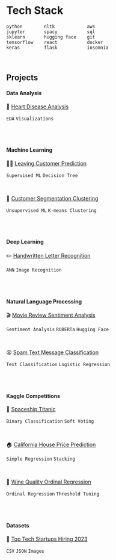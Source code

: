 # Tech Stack

```
python        nltk            aws
jupyter       spacy           sql
sklearn       hugging face    git
tensorflow    react           docker
keras         flask           insomnia
```

<br>

## Projects

#### Data Analysis
💊 [Heart Disease Analysis](https://github.com/chickooooo/heart_disease_analysis)

`EDA` `Visualizations`

<br>
<br>

#### Machine Learning

🏃‍♂️ [Leaving Customer Prediction](https://github.com/chickooooo/leaving_customer)<br>

`Supervised ML` `Decision Tree`

<br>

🛒 [Customer Segmentation Clustering](https://github.com/chickooooo/customer_segmentation)

`Unsupervised ML` `K-means Clustering`

<br>
<br>

#### Deep Learning

✏️ [Handwritten Letter Recognition](https://github.com/chickooooo/handwritten_letter_recognition)

`ANN` `Image Recognition`

<br>
<br>

#### Natural Language Processing

🎬 [Movie Review Sentiment Analysis](https://github.com/chickooooo/movie_review_sentiment_analysis)

`Sentiment Analysis` `ROBERTa` `Hugging Face`

<br>

😩 [Spam Text Message Classification](https://github.com/chickooooo/spam_message_classification)

`Text Classification` `Logistic Regression`

<br>
<br>

#### Kaggle Competitions

🚀 [Spaceship Titanic](https://github.com/chickooooo/space_titanic_2)

`Binary Classification` `Soft Voting`

<br>

🏠 [California House Price Prediction](https://github.com/chickooooo/california_housing_2)

`Simple Regression` `Stacking`

<br>

🍷 [Wine Quality Ordinal Regression](https://github.com/chickooooo/wine_quality)

`Ordinal Regression` `Threshold Tuning`

<br>
<br>

#### Datasets

🦄 [Top Tech Startups Hiring 2023](https://github.com/chickooooo/top_tech_startups_hiring)

`CSV` `JSON` `Images`
